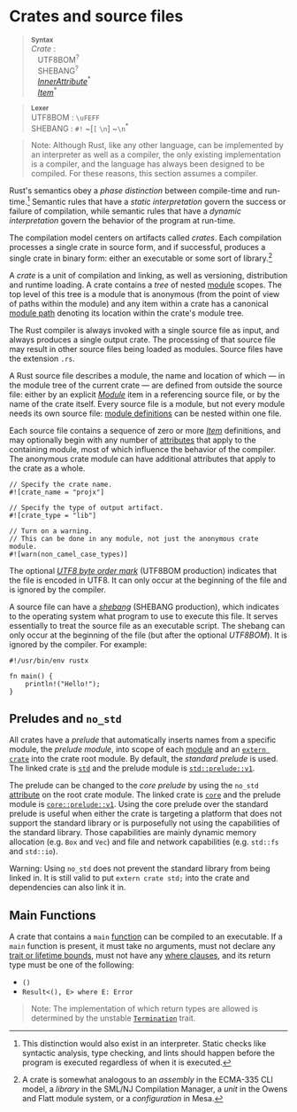 # Crates and source files

> **<sup>Syntax</sup>**\
> _Crate_ :\
> &nbsp;&nbsp; UTF8BOM<sup>?</sup>\
> &nbsp;&nbsp; SHEBANG<sup>?</sup>\
> &nbsp;&nbsp; [_InnerAttribute_]<sup>\*</sup>\
> &nbsp;&nbsp; [_Item_]<sup>\*</sup>

> **<sup>Lexer</sup>**\
> UTF8BOM : `\uFEFF`\
> SHEBANG : `#!` ~[`[` `\n`] ~`\n`<sup>\*</sup>


> Note: Although Rust, like any other language, can be implemented by an
> interpreter as well as a compiler, the only existing implementation is a
> compiler, and the language has always been designed to be compiled. For these
> reasons, this section assumes a compiler.

Rust's semantics obey a *phase distinction* between compile-time and
run-time.[^phase-distinction] Semantic rules that have a *static
interpretation* govern the success or failure of compilation, while
semantic rules that have a *dynamic interpretation* govern the behavior of the
program at run-time.

The compilation model centers on artifacts called _crates_. Each compilation
processes a single crate in source form, and if successful, produces a single
crate in binary form: either an executable or some sort of
library.[^cratesourcefile]

A _crate_ is a unit of compilation and linking, as well as versioning,
distribution and runtime loading. A crate contains a _tree_ of nested
[module] scopes. The top level of this tree is a module that is
anonymous (from the point of view of paths within the module) and any item
within a crate has a canonical [module path] denoting its location
within the crate's module tree.

The Rust compiler is always invoked with a single source file as input, and
always produces a single output crate. The processing of that source file may
result in other source files being loaded as modules. Source files have the
extension `.rs`.

A Rust source file describes a module, the name and location of which &mdash;
in the module tree of the current crate &mdash; are defined from outside the
source file: either by an explicit [_Module_][module] item in a referencing
source file, or by the name of the crate itself. Every source file is a
module, but not every module needs its own source file: [module
definitions][module] can be nested within one file.

Each source file contains a sequence of zero or more [_Item_] definitions, and
may optionally begin with any number of [attributes]
that apply to the containing module, most of which influence the behavior of
the compiler. The anonymous crate module can have additional attributes that
apply to the crate as a whole.

```rust,no_run
// Specify the crate name.
#![crate_name = "projx"]

// Specify the type of output artifact.
#![crate_type = "lib"]

// Turn on a warning.
// This can be done in any module, not just the anonymous crate module.
#![warn(non_camel_case_types)]
```

The optional [_UTF8 byte order mark_] (UTF8BOM production) indicates that the
file is encoded in UTF8. It can only occur at the beginning of the file and
is ignored by the compiler.

A source file can have a [_shebang_] (SHEBANG production), which indicates
to the operating system what program to use to execute this file. It serves
essentially to treat the source file as an executable script. The shebang
can only occur at the beginning of the file (but after the optional
_UTF8BOM_). It is ignored by the compiler. For example:

```text,ignore
#!/usr/bin/env rustx

fn main() {
    println!("Hello!");
}
```

## Preludes and `no_std`

All crates have a *prelude* that automatically inserts names from a specific
module, the *prelude module*, into scope of each [module] and an [`extern
crate`] into the crate root module. By default, the *standard prelude* is used.
The linked crate is [`std`] and the prelude module is [`std::prelude::v1`].

The prelude can be changed to the *core prelude* by using the `no_std`
[attribute] on the root crate module. The linked crate is [`core`] and the
prelude module is [`core::prelude::v1`]. Using the core prelude over the
standard prelude is useful when either the crate is targeting a platform that
does not support the standard library or is purposefully not using the
capabilities of the standard library. Those capabilities are mainly dynamic
memory allocation (e.g. `Box` and `Vec`) and file and network capabilities (e.g.
`std::fs` and `std::io`).

<div class="warning">

Warning: Using `no_std` does not prevent the standard library from being linked
in. It is still valid to put `extern crate std;` into the crate and dependencies
can also link it in.

</div>

## Main Functions

A crate that contains a `main` [function] can be compiled to an executable. If a
`main` function is present, it must take no arguments, must not declare any
[trait or lifetime bounds], must not have any [where clauses], and its return
type must  be one of the following:

* `()`
* `Result<(), E> where E: Error`
<!-- * `!` -->
<!-- * Result<!, E> where E: Error` -->

> Note: The implementation of which return types are allowed is determined by
> the unstable [`Termination`] trait.

<!-- If the previous section needs updating (from "must take no arguments"
  onwards, also update it in the attributes.md file, testing section -->

[^phase-distinction]: This distinction would also exist in an interpreter.
    Static checks like syntactic analysis, type checking, and lints should
    happen before the program is executed regardless of when it is executed.

[^cratesourcefile]: A crate is somewhat analogous to an *assembly* in the
    ECMA-335 CLI model, a *library* in the SML/NJ Compilation Manager, a *unit*
    in the Owens and Flatt module system, or a *configuration* in Mesa.

[_InnerAttribute_]: attributes.html
[_Item_]: items.html
[_shebang_]: https://en.wikipedia.org/wiki/Shebang_(Unix)
[_utf8 byte order mark_]: https://en.wikipedia.org/wiki/Byte_order_mark#UTF-8
[`Termination`]: ../std/process/trait.Termination.html
[`core`]: ../core/index.html
[`core::prelude::v1`]: ../core/prelude/index.html
[`extern crate`]: items/extern-crates.html
[`std`]: ../std/index.html
[`std::prelude::v1`]: ../std/prelude/index.html
[`use` declaration]: items/use-declarations.html
[attribute]: attributes.html
[attributes]: attributes.html
[function]: items/functions.html
[module]: items/modules.html
[module path]: paths.html
[trait or lifetime bounds]: trait-bounds.html
[unit]: types.html#tuple-types
[where clauses]: items/generics.html#where-clauses
